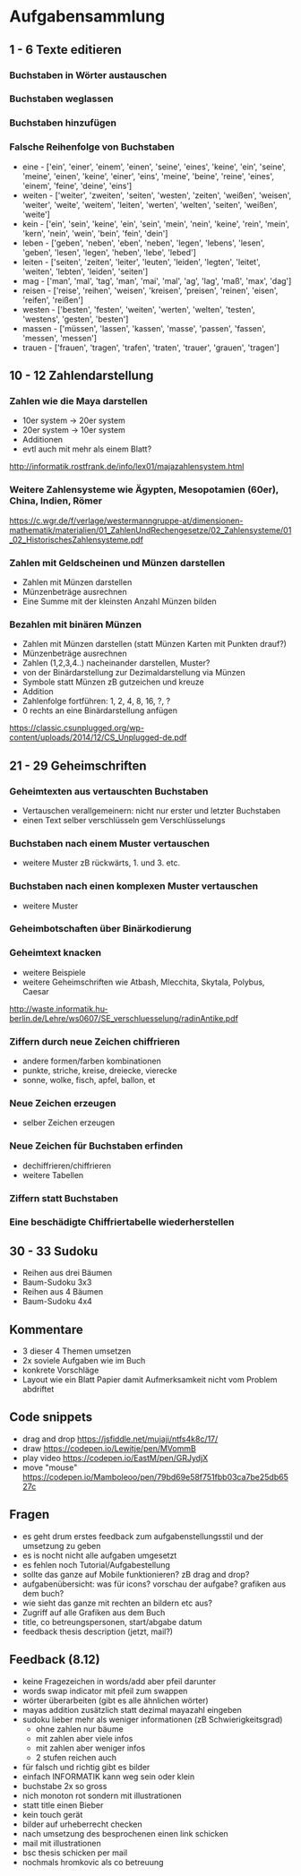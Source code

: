 # Aufgabensammlung

## 1 - 6 Texte editieren

### Buchstaben in Wörter austauschen

### Buchstaben weglassen

### Buchstaben hinzufügen

### Falsche Reihenfolge von Buchstaben

- eine - ['ein', 'einer', 'einem', 'einen', 'seine', 'eines', 'keine', 'ein', 'seine', 'meine', 'einen', 'keine', 'einer', 'eins', 'meine', 'beine', 'reine', 'eines', 'einem', 'feine', 'deine', 'eins']
- weiten - ['weiter', 'zweiten', 'seiten', 'westen', 'zeiten', 'weißen', 'weisen', 'weiter', 'weite', 'weitem', 'leiten', 'werten', 'welten', 'seiten', 'weißen', 'weite']
- kein - ['ein', 'sein', 'keine', 'ein', 'sein', 'mein', 'nein', 'keine', 'rein', 'mein', 'kern', 'nein', 'wein', 'bein', 'fein', 'dein']
- leben - ['geben', 'neben', 'eben', 'neben', 'legen', 'lebens', 'lesen', 'geben', 'lesen', 'legen', 'heben', 'lebe', 'lebed']
- leiten - ['seiten', 'zeiten', 'leiter', 'leuten', 'leiden', 'legten', 'leitet', 'weiten', 'lebten', 'leiden', 'seiten']
- mag - ['man', 'mal', 'tag', 'man', 'mai', 'mal', 'ag', 'lag', 'maß', 'max', 'dag']
- reisen - ['reise', 'reihen', 'weisen', 'kreisen', 'preisen', 'reinen', 'eisen', 'reifen', 'reißen']
- westen - ['besten', 'festen', 'weiten', 'werten', 'welten', 'testen', 'westens', 'gesten', 'besten']
- massen - ['müssen', 'lassen', 'kassen', 'masse', 'passen', 'fassen', 'messen', 'messen']
- trauen - ['frauen', 'tragen', 'trafen', 'traten', 'trauer', 'grauen', 'tragen']

## 10 - 12 Zahlendarstellung

### Zahlen wie die Maya darstellen

- 10er system -> 20er system
- 20er system -> 10er system
- Additionen
- evtl auch mit mehr als einem Blatt?

http://informatik.rostfrank.de/info/lex01/majazahlensystem.html

### Weitere Zahlensysteme wie Ägypten, Mesopotamien (60er), China, Indien, Römer

https://c.wgr.de/f/verlage/westermanngruppe-at/dimensionen-mathematik/materialien/01_ZahlenUndRechengesetze/02_Zahlensysteme/01_02_HistorischesZahlensysteme.pdf

### Zahlen mit Geldscheinen und Münzen darstellen

- Zahlen mit Münzen darstellen
- Münzenbeträge ausrechnen
- Eine Summe mit der kleinsten Anzahl Münzen bilden

### Bezahlen mit binären Münzen

- Zahlen mit Münzen darstellen (statt Münzen Karten mit Punkten drauf?)
- Münzenbeträge ausrechnen
- Zahlen (1,2,3,4..) nacheinander darstellen, Muster?
- von der Binärdarstellung zur Dezimaldarstellung via Münzen
- Symbole statt Münzen zB gutzeichen und kreuze
- Addition
- Zahlenfolge fortführen: 1, 2, 4, 8, 16, ?, ?
- 0 rechts an eine Binärdarstellung anfügen

https://classic.csunplugged.org/wp-content/uploads/2014/12/CS_Unplugged-de.pdf

## 21 - 29 Geheimschriften

### Geheimtexten aus vertauschten Buchstaben

- Vertauschen verallgemeinern: nicht nur erster und letzter Buchstaben
- einen Text selber verschlüsseln gem Verschlüsselungs

### Buchstaben nach einem Muster vertauschen

- weitere Muster zB rückwärts, 1. und 3. etc.

### Buchstaben nach einen komplexen Muster vertauschen

- weitere Muster

### Geheimbotschaften über Binärkodierung

### Geheimtext knacken

- weitere Beispiele
- weitere Geheimschriften wie Atbash, Mlecchita, Skytala, Polybus, Caesar

http://waste.informatik.hu-berlin.de/Lehre/ws0607/SE_verschluesselung/radinAntike.pdf

### Ziffern durch neue Zeichen chiffrieren

- andere formen/farben kombinationen
- punkte, striche, kreise, dreiecke, vierecke
- sonne, wolke, fisch, apfel, ballon, et

### Neue Zeichen erzeugen

- selber Zeichen erzeugen

### Neue Zeichen für Buchstaben erfinden

- dechiffrieren/chiffrieren
- weitere Tabellen

### Ziffern statt Buchstaben

### Eine beschädigte Chiffriertabelle wiederherstellen

## 30 - 33 Sudoku

- Reihen aus drei Bäumen
- Baum-Sudoku 3x3
- Reihen aus 4 Bäumen
- Baum-Sudoku 4x4

## Kommentare

- 3 dieser 4 Themen umsetzen
- 2x soviele Aufgaben wie im Buch
- konkrete Vorschläge
- Layout wie ein Blatt Papier damit Aufmerksamkeit nicht vom Problem abdriftet

## Code snippets

- drag and drop https://jsfiddle.net/mujaji/ntfs4k8c/17/
- draw https://codepen.io/Lewitje/pen/MVommB
- play video https://codepen.io/EastM/pen/GRJydjX
- move "mouse" https://codepen.io/Mamboleoo/pen/79bd69e58f751fbb03ca7be25db6527c

## Fragen

- es geht drum erstes feedback zum aufgabenstellungsstil und der umsetzung zu geben
- es is nocht nicht alle aufgaben umgesetzt
- es fehlen noch Tutorial/Aufgabestellung
- sollte das ganze auf Mobile funktionieren? zB drag and drop?
- aufgabenübersicht: was für icons? vorschau der aufgabe? grafiken aus dem buch?
- wie sieht das ganze mit rechten an bildern etc aus?
- Zugriff auf alle Grafiken aus dem Buch
- title, co betreungspersonen, start/abgabe datum
- feedback thesis description (jetzt, mail?)

## Feedback (8.12)

- keine Fragezeichen in words/add aber pfeil darunter
- words swap indicator mit pfeil zum swappen
- wörter überarbeiten (gibt es alle ähnlichen wörter)
- mayas addition zusätzlich statt dezimal mayazahl eingeben
- sudoku lieber mehr als weniger informationen (zB Schwierigkeitsgrad)
  - ohne zahlen nur bäume
  - mit zahlen aber viele infos
  - mit zahlen aber weniger infos
  - 2 stufen reichen auch
- für falsch und richtig gibt es bilder
- einfach INFORMATIK kann weg sein oder klein
- buchstabe 2x so gross
- nich monoton rot sondern mit illustrationen
- statt title einen Bieber
- kein touch gerät
- bilder auf urheberrecht checken
- nach umsetzung des besprochenen einen link schicken
- mail mit illustrationen
- bsc thesis schicken per mail
- nochmals hromkovic als co betreuung

